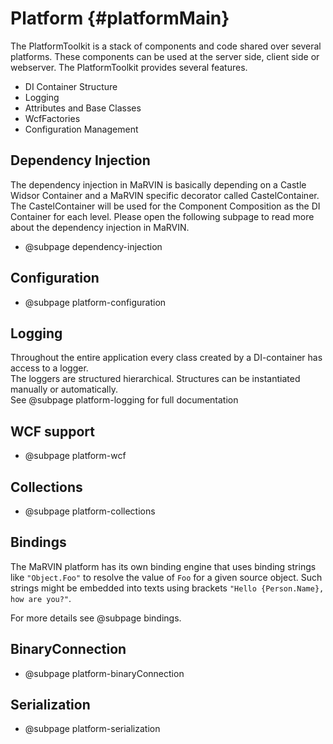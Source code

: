 Platform {#platformMain}
========

The PlatformToolkit is a stack of components and code shared over several platforms. These components can be used at the server side, client side or webserver. The PlatformToolkit provides several features.
- DI Container Structure
- Logging
- Attributes and Base Classes
- WcfFactories
- Configuration Management

## Dependency Injection
The dependency injection in MaRVIN is basically depending on a Castle Widsor Container and a MaRVIN specific decorator called CastelContainer.
The CastelContainer will be used for the Component Composition as the DI Container for each level. Please open the following subpage to read more about the dependency injection in MaRVIN.
* @subpage dependency-injection

## Configuration
* @subpage platform-configuration

## Logging
Throughout the entire application every class created by a DI-container has access to a logger.  
The loggers are structured hierarchical. Structures can be instantiated manually or automatically.  
See @subpage platform-logging for full documentation

## WCF support
* @subpage platform-wcf

## Collections
* @subpage platform-collections

## Bindings
The MaRVIN platform has its own binding engine that uses binding strings like `"Object.Foo"` to resolve the value of `Foo`
for a given source object. Such strings might be embedded into texts using brackets `"Hello {Person.Name}, how are you?"`.

For more details see @subpage bindings.

## BinaryConnection
* @subpage platform-binaryConnection

## Serialization
* @subpage platform-serialization